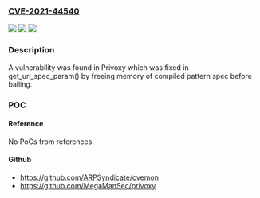 ### [CVE-2021-44540](https://cve.mitre.org/cgi-bin/cvename.cgi?name=CVE-2021-44540)
![](https://img.shields.io/static/v1?label=Product&message=Privoxy&color=blue)
![](https://img.shields.io/static/v1?label=Version&message=Privoxy%203.0.33%20&color=brightgreen)
![](https://img.shields.io/static/v1?label=Vulnerability&message=CWE-401&color=brightgreen)

### Description

A vulnerability was found in Privoxy which was fixed in get_url_spec_param() by freeing memory of compiled pattern spec before bailing.

### POC

#### Reference
No PoCs from references.

#### Github
- https://github.com/ARPSyndicate/cvemon
- https://github.com/MegaManSec/privoxy

